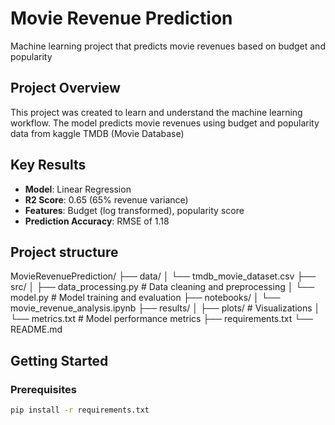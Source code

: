 # Movie Revenue Prediction
Machine learning project that predicts movie revenues based on budget and popularity

## Project Overview
This project was created to learn and understand the machine learning workflow.
The model predicts movie revenues using budget and popularity data from kaggle TMDB (Movie Database)

## Key Results
- **Model**: Linear Regression
- **R2 Score**: 0.65 (65% revenue variance)
- **Features**: Budget (log transformed), popularity score
- **Prediction Accuracy**: RMSE of 1.18


## Project structure
MovieRevenuePrediction/
├── data/
│ └── tmdb_movie_dataset.csv
├── src/
│ ├── data_processing.py # Data cleaning and preprocessing
│ └── model.py # Model training and evaluation
├── notebooks/
│ └── movie_revenue_analysis.ipynb
├── results/
│ ├── plots/ # Visualizations
│ └── metrics.txt # Model performance metrics
├── requirements.txt
└── README.md


## Getting Started

### Prerequisites
```bash
pip install -r requirements.txt